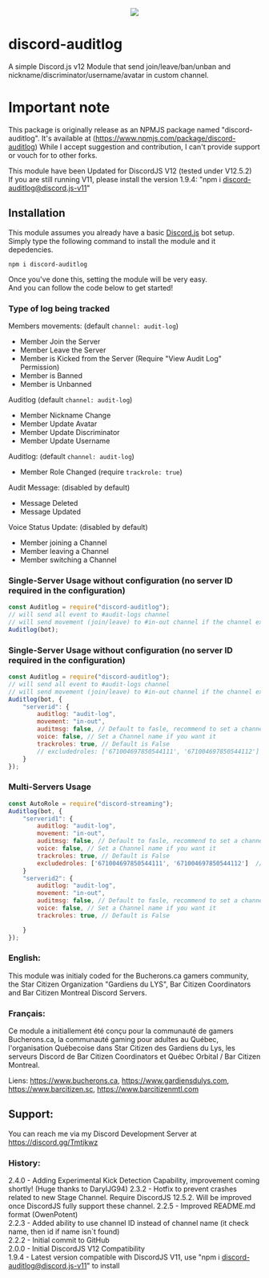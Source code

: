 <p align="center"><a href="https://nodei.co/npm/discord-auditlog/"><img src="https://nodei.co/npm/discord-auditlog.png"></a></p>

# discord-auditlog
A simple Discord.js v12 Module that send join/leave/ban/unban and nickname/discriminator/username/avatar in custom channel.  

# Important note
This package is originally release as an NPMJS package named "discord-auditlog".  It's available at (https://www.npmjs.com/package/discord-auditlog)
While I accept suggestion and contribution, I can't provide support or vouch for to other forks.

This module have been Updated for DiscordJS V12 (tested under V12.5.2)  
If you are still running V11, please install the version 1.9.4: "npm i discord-auditlog@discord.js-v11"  

## Installation
This module assumes you already have a basic [Discord.js](https://discord.js.org/#/) bot setup.  
Simply type the following command to install the module and it depedencies.  
```
npm i discord-auditlog
``` 

Once you've done this, setting the module will be very easy.  
And you can follow the code  below to get started!  

### Type of log being tracked
Members movements: (default `channel: audit-log`)
- Member Join the Server
- Member Leave the Server
- Member is Kicked from the Server (Require "View Audit Log" Permission)
- Member is Banned
- Member is Unbanned
	
Auditlog (default `channel: audit-log`)
- Member Nickname Change
- Member Update Avatar
- Member Update Discriminator
- Member Update Username
	
Auditlog: (default `channel: audit-log`)
- Member Role Changed (require `trackrole: true`)
		
	
Audit Message: (disabled by default)
- Message Deleted
- Message Updated

Voice Status Update: (disabled by default)
- Member joining a Channel
- Member leaving a Channel
- Member switching a Channel

		
### Single-Server Usage without configuration (no server ID required in the configuration)
```js
const Auditlog = require("discord-auditlog");
// will send all event to #audit-logs channel
// will send movement (join/leave) to #in-out channel if the channel exist
Auditlog(bot);
```

### Single-Server Usage without configuration (no server ID required in the configuration)
```js
const Auditlog = require("discord-auditlog");
// will send all event to #audit-logs channel
// will send movement (join/leave) to #in-out channel if the channel exist
Auditlog(bot, {
	"serverid": {
		auditlog: "audit-log",	
		movement: "in-out",
		auditmsg: false, // Default to fasle, recommend to set a channel
		voice: false, // Set a Channel name if you want it
		trackroles: true, // Default is False
		// excludedroles: ['671004697850544111', '671004697850544112']  // This is an OPTIONAL array of Roles ID that won't be tracked
	}
});
```

### Multi-Servers Usage 
```js
const AutoRole = require("discord-streaming");
Auditlog(bot, {
	"serverid1": {
		auditlog: "audit-log",
		movement: "in-out",
		auditmsg: false, // Default to fasle, recommend to set a channel
		voice: false, // Set a Channel name if you want it
		trackroles: true, // Default is False
		excludedroles: ['671004697850544111', '671004697850544112']  // This is an OPTIONAL array of Roles ID that won't be tracked
	}
	"serverid2": {
		auditlog: "audit-log",
		movement: "in-out",
		auditmsg: false, // Default to fasle, recommend to set a channel
		voice: false, // Set a Channel name if you want it
		trackroles: true, // Default is False

	}
});
```

### English:
This module was initialy coded for the Bucherons.ca gamers community, the Star Citizen Organization "Gardiens du LYS", Bar Citizen Coordinators and Bar Citizen Montreal Discord Servers.  

### Français:
Ce module a initiallement été conçu pour la communauté de gamers Bucherons.ca, la communauté gaming pour adultes au Québec, l'organisation Québecoise dans Star Citizen des Gardiens du Lys, les serveurs Discord de Bar Citizen Coordinators et Québec Orbital / Bar Citizen Montreal.  
  
Liens:  https://www.bucherons.ca, https://www.gardiensdulys.com, https://www.barcitizen.sc, https://www.barcitizenmtl.com  

## Support:
You can reach me via my Discord Development Server at https://discord.gg/Tmtjkwz  

### History:  
2.4.0 - Adding Experimental Kick Detection Capability, improvement coming shortly! (Huge thanks to DarylJG94)
2.3.2 - Hotfix to prevent crashes related to new Stage Channel.  Require DiscordJS 12.5.2.  Will be improved once DiscordJS fully support these channel.
2.2.5 - Improved README.md format (OwenPotent)  
2.2.3 - Added ability to use channel ID instead of channel name (it check name, then id if name isn`t found)  
2.2.2 - Initial commit to GitHub  
2.0.0 - Initial DiscordJS V12 Compatibility  
1.9.4 - Latest version compatible with DiscordJS V11, use "npm i discord-auditlog@discord.js-v11" to install  
